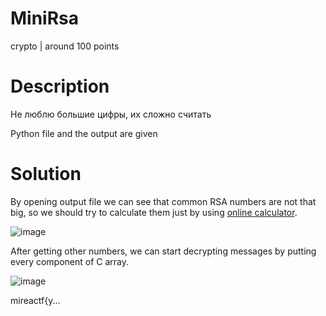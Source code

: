 # MiniRsa
crypto | around 100 points
# Description
Не люблю большие цифры, их сложно cчитать <br />

Python file and the output are given
# Solution

By opening output file we can see that common RSA numbers are not that big, so we should try to calculate them just by using [online calculator](https://www.dcode.fr/rsa-cipher).

![image](https://github.com/danzyxd/CTFs/assets/144260597/207ad210-8458-4a5a-bae1-f3b7dc1c5486)

After getting other numbers, we can start decrypting messages by putting every component of C array.

![image](https://github.com/danzyxd/CTFs/assets/144260597/57775cd3-4c4d-4f89-91fa-1145be3369f4)

mireactf{y...
